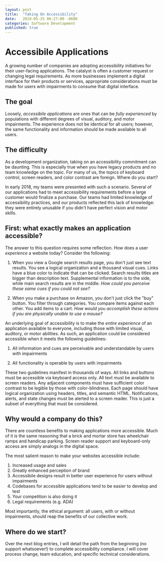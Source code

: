 ```yaml
---
layout: post
title:  "Taking On Accessibility"
date:   2019-05-25 06:27:00 -0600
categories: Software Development
published: true
---
```


# Accessibile Applications

A growing number of companies are adopting accessibility initiatives for their user-facing applications. The catalyst is often a customer request or changing legal requirements. As more businesses implement a digital interface for their products or services, appropriate considerations must be made for users with impairments to consume that digital interface.

## The goal

Loosely, *accessibile applications* are ones that can be _fully experienced_ by populations with different degrees of visual, auditory, and motor impairments. The experience does not be identical for all users; however, the same functionality and information should be made available to all users.

## The difficulty

As a development organization, taking on an accessibility commitment can be daunting. This is especially true when you have legacy products and no team knowledge on the topic. For many of us, the topics of keyboard control, screen readers, and color contrast are foreign. Where do you start?

In early 2018, my teams were presented with such a scenario. Several of our applications had to meet accessibility requirements before a large customer would finalize a purchase. Our teams had limited knowledge of accessibility practices, and our products reflected this lack of knowledge: they were entirely unusable if you didn't have perfect vision and motor skills.

## First: what exactly makes an application accessible?

The answer to this question requires some reflection. How does a user *experience* a website today? Consider the following:

1. When you view a Google search results page, you don't just see text results. You see a logical organization and a thousand visual cues. Links have a blue color to indicate that can be clicked. Search results titles are bigger than description text. Supplemental information is to the side, while main search results are in the middle. _How could you perceive these same cues if you could not see?_

2. When you make a purchase on Amazon, you don't just click the "buy" button. You filter through categories. You compare items against each other. You add items to a cart. _How would you accomplish these actions if you are physically unable to use a mouse?_

An underlying goal of accessibility is to make the *entire experience* of an application available to everyone, including those with limited visual, auditory, or motor abilities. As such, an application could be considered accessible when it meets the following guidelines:

1. All information and cues are perceivable and understandable by users with impairments

2. All functionality is operable by users with impairments

These two guidelines manifest in thousands of ways. All links and buttons must be accessible via keyboard access only. All text must be available to screen readers. Any adjacent components must have sufficient color contrast to be legible by those with color-blindness. Each page should have logical organization using headers, titles, and semantic HTML. Notifications, alerts, and state changes must be alerted to a screen reader. This is just a subset of everything that must be considered.

## Why would a company do this?

There are countless benefits to making applications more accessible. Much of it is the same reasoning that a brick and mortar store has wheelchair ramps and handicap parking. Screen reader support and keyboard-only access are simply analogs in the digital space. 

The most salient reason to make your websites accessible include:

1. Increased usage and sales
2. Greatly enhanced perception of brand
3. Accessibile designs result in better user experience for users without impairments
4. Codebases for accessible applications tend to be easier to develop and test
5. Your competition is also doing it
6. Legal requirements (e.g. ADA)

Most importantly, the ethical argument: all users, with or without impairments, should reap the benefits of our collective work. 

## Where do we start?

Over the next blog entries, I will detail the path from the beginning (no support whatsoever!) to complete accessibility compliance. I will cover process change, team education, and specific technical considerations.